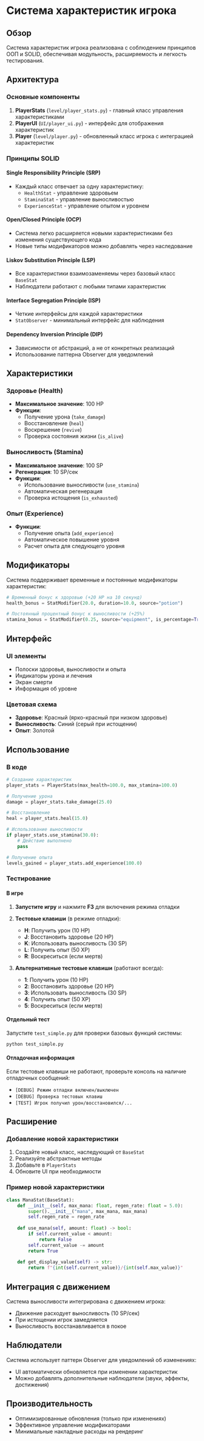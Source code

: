 # Система характеристик игрока

## Обзор

Система характеристик игрока реализована с соблюдением принципов ООП и SOLID, обеспечивая модульность, расширяемость и легкость тестирования.

## Архитектура

### Основные компоненты

1. **PlayerStats** (`level/player_stats.py`) - главный класс управления характеристиками
2. **PlayerUI** (`UI/player_ui.py`) - интерфейс для отображения характеристик
3. **Player** (`level/player.py`) - обновленный класс игрока с интеграцией характеристик

### Принципы SOLID

#### Single Responsibility Principle (SRP)
- Каждый класс отвечает за одну характеристику:
  - `HealthStat` - управление здоровьем
  - `StaminaStat` - управление выносливостью
  - `ExperienceStat` - управление опытом и уровнем

#### Open/Closed Principle (OCP)
- Система легко расширяется новыми характеристиками без изменения существующего кода
- Новые типы модификаторов можно добавлять через наследование

#### Liskov Substitution Principle (LSP)
- Все характеристики взаимозаменяемы через базовый класс `BaseStat`
- Наблюдатели работают с любыми типами характеристик

#### Interface Segregation Principle (ISP)
- Четкие интерфейсы для каждой характеристики
- `StatObserver` - минимальный интерфейс для наблюдения

#### Dependency Inversion Principle (DIP)
- Зависимости от абстракций, а не от конкретных реализаций
- Использование паттерна Observer для уведомлений

## Характеристики

### Здоровье (Health)
- **Максимальное значение**: 100 HP
- **Функции**:
  - Получение урона (`take_damage`)
  - Восстановление (`heal`)
  - Воскрешение (`revive`)
  - Проверка состояния жизни (`is_alive`)

### Выносливость (Stamina)
- **Максимальное значение**: 100 SP
- **Регенерация**: 10 SP/сек
- **Функции**:
  - Использование выносливости (`use_stamina`)
  - Автоматическая регенерация
  - Проверка истощения (`is_exhausted`)

### Опыт (Experience)
- **Функции**:
  - Получение опыта (`add_experience`)
  - Автоматическое повышение уровня
  - Расчет опыта для следующего уровня

## Модификаторы

Система поддерживает временные и постоянные модификаторы характеристик:

```python
# Временный бонус к здоровью (+20 HP на 10 секунд)
health_bonus = StatModifier(20.0, duration=10.0, source="potion")

# Постоянный процентный бонус к выносливости (+25%)
stamina_bonus = StatModifier(0.25, source="equipment", is_percentage=True)
```

## Интерфейс

### UI элементы
- Полоски здоровья, выносливости и опыта
- Индикаторы урона и лечения
- Экран смерти
- Информация об уровне

### Цветовая схема
- **Здоровье**: Красный (ярко-красный при низком здоровье)
- **Выносливость**: Синий (серый при истощении)
- **Опыт**: Золотой

## Использование

### В коде
```python
# Создание характеристик
player_stats = PlayerStats(max_health=100.0, max_stamina=100.0)

# Получение урона
damage = player_stats.take_damage(25.0)

# Восстановление
heal = player_stats.heal(15.0)

# Использование выносливости
if player_stats.use_stamina(30.0):
    # Действие выполнено
    pass

# Получение опыта
levels_gained = player_stats.add_experience(100.0)
```

### Тестирование

#### В игре
1. **Запустите игру** и нажмите **F3** для включения режима отладки
2. **Тестовые клавиши** (в режиме отладки):
   - **H**: Получить урон (10 HP)
   - **J**: Восстановить здоровье (20 HP)
   - **K**: Использовать выносливость (30 SP)
   - **L**: Получить опыт (50 XP)
   - **R**: Воскреситься (если мертв)

3. **Альтернативные тестовые клавиши** (работают всегда):
   - **1**: Получить урон (10 HP)
   - **2**: Восстановить здоровье (20 HP)
   - **3**: Использовать выносливость (30 SP)
   - **4**: Получить опыт (50 XP)
   - **5**: Воскреситься (если мертв)

#### Отдельный тест
Запустите `test_simple.py` для проверки базовых функций системы:
```bash
python test_simple.py
```

#### Отладочная информация
Если тестовые клавиши не работают, проверьте консоль на наличие отладочных сообщений:
- `[DEBUG] Режим отладки включен/выключен`
- `[DEBUG] Проверка тестовых клавиш`
- `[TEST] Игрок получил урон/восстановился/...`

## Расширение

### Добавление новой характеристики
1. Создайте новый класс, наследующий от `BaseStat`
2. Реализуйте абстрактные методы
3. Добавьте в `PlayerStats`
4. Обновите UI при необходимости

### Пример новой характеристики
```python
class ManaStat(BaseStat):
    def __init__(self, max_mana: float, regen_rate: float = 5.0):
        super().__init__("mana", max_mana, max_mana)
        self.regen_rate = regen_rate
    
    def use_mana(self, amount: float) -> bool:
        if self.current_value < amount:
            return False
        self.current_value -= amount
        return True
    
    def get_display_value(self) -> str:
        return f"{int(self.current_value)}/{int(self.max_value)}"
```

## Интеграция с движением

Система выносливости интегрирована с движением игрока:
- Движение расходует выносливость (10 SP/сек)
- При истощении игрок замедляется
- Выносливость восстанавливается в покое

## Наблюдатели

Система использует паттерн Observer для уведомлений об изменениях:
- UI автоматически обновляется при изменении характеристик
- Можно добавлять дополнительные наблюдатели (звуки, эффекты, достижения)

## Производительность

- Оптимизированные обновления (только при изменениях)
- Эффективное управление модификаторами
- Минимальные накладные расходы на рендеринг 